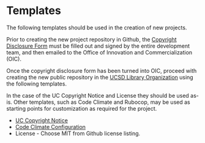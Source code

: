 # Templates

The following templates should be used in the creation of new projects.

Prior to creating the new project repository in Github, the [Copyright Disclosure Form](http://invent.ucsd.edu/invent/researchers/reporting-new-innovation/copyright-disclosure-form/) must be filled out and signed by the entire development team, and then emailed to the Office of Innovation and Commercialization (OIC).

Once the copyright disclosure form has been turned into OIC, proceed with
creating the new public repository in the [UCSD Library Organization](https://github.com/ucsdlib/) using the following templates.

In the case of the UC Copyright Notice and License they should be used
as-is. Other templates, such as Code Climate and Rubocop, may be used as starting points for customization as
required for the project.

* [UC Copyright Notice](UC_Copyright_Notice.txt)
* [Code Climate Configuration](.codeclimate.yml)
* License - Choose MIT from Github license listing.

